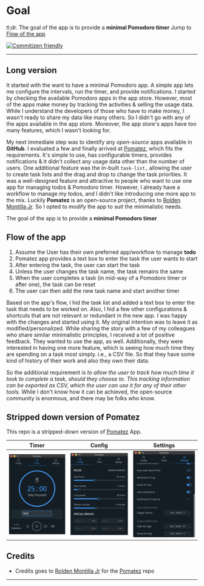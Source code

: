 # Goal

tl;dr. The goal of the app is to provide a **minimal Pomodoro timer** Jump to [Flow of the app](#flow-of-the-app)

[![Commitizen friendly](https://img.shields.io/badge/commitizen-friendly-brightgreen.svg)](http://commitizen.github.io/cz-cli/)

---

## Long version

It started with the want to have a minimal Pomodoro app. A simple app lets me configure the intervals, run the timer, and provide notifications. I started by checking the available Pomodoro apps in the app store. However, most of the apps make money by tracking the activities & selling the usage data. While I understand the developers of those who have to make money, I wasn't ready to share my data like many others. So I didn't go with any of the apps available in the app store. Moreover, the app store's apps have too many features, which I wasn't looking for.

My next immediate step was to identify any _open-source_ apps available in **GitHub**. I evaluated a few and finally arrived at [Pomatez](https://github.com/roldanjr/pomatez), which fits the requirements. It's simple to use, has configurable timers, provides notifications & it didn't collect any usage data other than the number of users. One additional feature was the in-built `task-list,` allowing the user to create task lists and the drag and drop to change the task priorities. It was a well-designed feature and attractive to people who want to use one app for managing todos & Pomodoro timer. However, I already have a workflow to manage my todos, and I didn't like introducing one more app to the mix. Luckily **Pomatez** is an open-source project, thanks to [Rolden Montilla Jr](https://github.com/roldanjr). So I opted to modify the app to suit the minimalistic needs.

The goal of the app is to provide a **minimal Pomodoro timer**

## Flow of the app

1. Assume the User has their own preferred app/workflow to manage **todo**
2. Pomatez app provides a text box to enter the task the user wants to start
3. After entering the task, the user can start the task
4. Unless the user changes the task name, the task remains the same
5. When the user completes a task (in mid-way of a Pomodoro timer or after one), the task can be reset
6. The user can then add the new task name and start another timer

Based on the app's flow, I hid the task list and added a text box to enter the task that needs to be worked on. Also, I hid a few other configurations & shortcuts that are not relevant or redundant in the new app. I was happy with the changes and started using it. My original intention was to leave it as modified/personalized.
While sharing the story with a few of my colleagues who share similar minimalistic principles, I received a lot of positive feedback. They wanted to use the app, as well. Additionally, they were interested in having one more feature, which is seeing how much time they are spending on a task most simply. i.e., a CSV file. So that they have some kind of history of their work and also they own their data.

So the additional requirement is _to allow the user to track how much time it took to complete a task, should they choose to. This tracking information can be exported as CSV, which the user can use it for any of their other tools._ While I don't know how it can be achieved, the open-source community is enormous, and there may be folks who know.

## Stripped down version of Pomatez

This repo is a stripped-down version of [Pomatez](https://github.com/roldanjr/pomatez) App.

|               Timer                |                Config                |                 Settings                 |
| :--------------------------------: | :----------------------------------: | :--------------------------------------: |
| ![Timer](.github/assets/Timer.png) | ![Config](.github/assets/Config.png) | ![Settings](.github/assets/Settings.png) |

## Credits

- Credits goes to [Rolden Montilla Jr](https://github.com/roldanjr) for the [Pomatez](https://github.com/roldanjr/pomatez) repo

---
